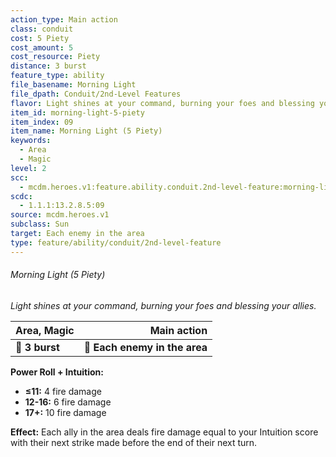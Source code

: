 ```yaml
---
action_type: Main action
class: conduit
cost: 5 Piety
cost_amount: 5
cost_resource: Piety
distance: 3 burst
feature_type: ability
file_basename: Morning Light
file_dpath: Conduit/2nd-Level Features
flavor: Light shines at your command, burning your foes and blessing your allies.
item_id: morning-light-5-piety
item_index: 09
item_name: Morning Light (5 Piety)
keywords:
  - Area
  - Magic
level: 2
scc:
  - mcdm.heroes.v1:feature.ability.conduit.2nd-level-feature:morning-light-5-piety
scdc:
  - 1.1.1:13.2.8.5:09
source: mcdm.heroes.v1
subclass: Sun
target: Each enemy in the area
type: feature/ability/conduit/2nd-level-feature
---
```


###### Morning Light (5 Piety)

*Light shines at your command, burning your foes and blessing your allies.*

| **Area, Magic** |               **Main action** |
| --------------- | ----------------------------: |
| **📏 3 burst**  | **🎯 Each enemy in the area** |

**Power Roll + Intuition:**

- **≤11:** 4 fire damage
- **12-16:** 6 fire damage
- **17+:** 10 fire damage

**Effect:** Each ally in the area deals fire damage equal to your Intuition score with their next strike made before the end of their next turn.
